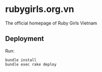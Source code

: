 # rubygirls.org.vn
The official homepage of Ruby Girls Vietnam

## Deployment

Run:

```
bundle install
bundle exec rake deploy
```
